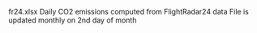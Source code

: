 fr24.xlsx
Daily CO2 emissions computed from FlightRadar24 data
File is updated monthly on 2nd day of month
